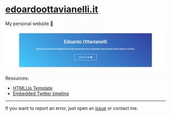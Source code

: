 # [edoardoottavianelli.it](https://www.edoardoottavianelli.it)

My personal website 💙

![wallpaper](https://github.com/edoardottt/edoardoottavianelli.it/blob/master/images/wallpaper.png)

Resources:

   - [HTML/Js Template](https://mdbootstrap.com)
   - [Embedded Twitter timeline](https://developer.twitter.com/en/docs/twitter-for-websites/timelines/overview)


---------


If you want to report an error, just open an [issue](https://github.com/edoardottt/edoardoottavianelli.it/issues) or contact me.
